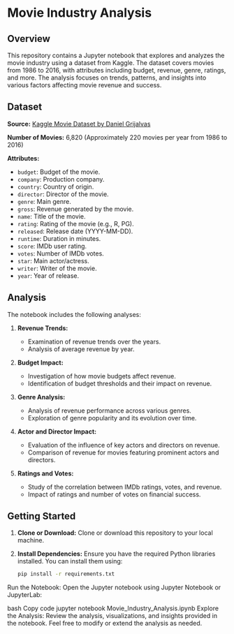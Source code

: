# Movie Industry Analysis

## Overview

This repository contains a Jupyter notebook that explores and analyzes the movie industry using a dataset from Kaggle. The dataset covers movies from 1986 to 2016, with attributes including budget, revenue, genre, ratings, and more. The analysis focuses on trends, patterns, and insights into various factors affecting movie revenue and success.

## Dataset

**Source:** [Kaggle Movie Dataset by Daniel Grijalvas](https://www.kaggle.com/datasets/danielgrijalvas/movies)

**Number of Movies:** 6,820 (Approximately 220 movies per year from 1986 to 2016)

**Attributes:**
- `budget`: Budget of the movie.
- `company`: Production company.
- `country`: Country of origin.
- `director`: Director of the movie.
- `genre`: Main genre.
- `gross`: Revenue generated by the movie.
- `name`: Title of the movie.
- `rating`: Rating of the movie (e.g., R, PG).
- `released`: Release date (YYYY-MM-DD).
- `runtime`: Duration in minutes.
- `score`: IMDb user rating.
- `votes`: Number of IMDb votes.
- `star`: Main actor/actress.
- `writer`: Writer of the movie.
- `year`: Year of release.

## Analysis

The notebook includes the following analyses:

1. **Revenue Trends:**
   - Examination of revenue trends over the years.
   - Analysis of average revenue by year.

2. **Budget Impact:**
   - Investigation of how movie budgets affect revenue.
   - Identification of budget thresholds and their impact on revenue.

3. **Genre Analysis:**
   - Analysis of revenue performance across various genres.
   - Exploration of genre popularity and its evolution over time.

4. **Actor and Director Impact:**
   - Evaluation of the influence of key actors and directors on revenue.
   - Comparison of revenue for movies featuring prominent actors and directors.

5. **Ratings and Votes:**
   - Study of the correlation between IMDb ratings, votes, and revenue.
   - Impact of ratings and number of votes on financial success.

## Getting Started

1. **Clone or Download:**
   Clone or download this repository to your local machine.

2. **Install Dependencies:**
   Ensure you have the required Python libraries installed. You can install them using:

   ```bash
   pip install -r requirements.txt
Run the Notebook:
Open the Jupyter notebook using Jupyter Notebook or JupyterLab:

bash
Copy code
jupyter notebook Movie_Industry_Analysis.ipynb
Explore the Analysis:
Review the analysis, visualizations, and insights provided in the notebook. Feel free to modify or extend the analysis as needed.
